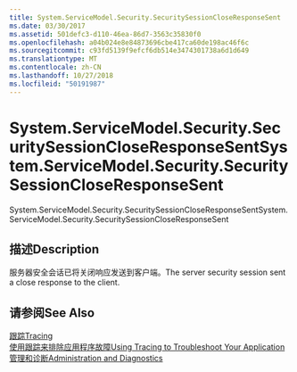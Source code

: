 ```yaml
---
title: System.ServiceModel.Security.SecuritySessionCloseResponseSent
ms.date: 03/30/2017
ms.assetid: 501defc3-d110-46ea-86d7-3563c35830f0
ms.openlocfilehash: a04b024e8e84873696cbe417ca60de198ac46f6c
ms.sourcegitcommit: c93fd5139f9efcf6db514e3474301738a6d1d649
ms.translationtype: MT
ms.contentlocale: zh-CN
ms.lasthandoff: 10/27/2018
ms.locfileid: "50191987"
---
```

# <a name="systemservicemodelsecuritysecuritysessioncloseresponsesent"></a><span data-ttu-id="5d132-102">System.ServiceModel.Security.SecuritySessionCloseResponseSent</span><span class="sxs-lookup"><span data-stu-id="5d132-102">System.ServiceModel.Security.SecuritySessionCloseResponseSent</span></span>
<span data-ttu-id="5d132-103">System.ServiceModel.Security.SecuritySessionCloseResponseSent</span><span class="sxs-lookup"><span data-stu-id="5d132-103">System.ServiceModel.Security.SecuritySessionCloseResponseSent</span></span>  
  
## <a name="description"></a><span data-ttu-id="5d132-104">描述</span><span class="sxs-lookup"><span data-stu-id="5d132-104">Description</span></span>  
 <span data-ttu-id="5d132-105">服务器安全会话已将关闭响应发送到客户端。</span><span class="sxs-lookup"><span data-stu-id="5d132-105">The server security session sent a close response to the client.</span></span>  
  
## <a name="see-also"></a><span data-ttu-id="5d132-106">请参阅</span><span class="sxs-lookup"><span data-stu-id="5d132-106">See Also</span></span>  
 [<span data-ttu-id="5d132-107">跟踪</span><span class="sxs-lookup"><span data-stu-id="5d132-107">Tracing</span></span>](../../../../../docs/framework/wcf/diagnostics/tracing/index.md)  
 [<span data-ttu-id="5d132-108">使用跟踪来排除应用程序故障</span><span class="sxs-lookup"><span data-stu-id="5d132-108">Using Tracing to Troubleshoot Your Application</span></span>](../../../../../docs/framework/wcf/diagnostics/tracing/using-tracing-to-troubleshoot-your-application.md)  
 [<span data-ttu-id="5d132-109">管理和诊断</span><span class="sxs-lookup"><span data-stu-id="5d132-109">Administration and Diagnostics</span></span>](../../../../../docs/framework/wcf/diagnostics/index.md)
